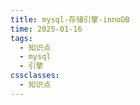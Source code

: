 ```yaml
---
title: mysql-存储引擎-innoDB
time: 2025-01-16
tags:
  - 知识点
  - mysql
  - 引擎
cssclasses:
  - 知识点
---
```

